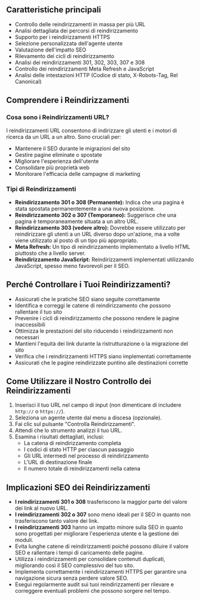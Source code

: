 ## Caratteristiche principali

- Controllo delle reindirizzamenti in massa per più URL
- Analisi dettagliata dei percorsi di reindirizzamento
- Supporto per i reindirizzamenti HTTPS
- Selezione personalizzata dell'agente utente
- Valutazione dell'impatto SEO
- Rilevamento dei cicli di reindirizzamento
- Analisi dei reindirizzamenti 301, 302, 303, 307 e 308
- Controllo dei reindirizzamenti Meta Refresh e JavaScript
- Analisi delle intestazioni HTTP (Codice di stato, X-Robots-Tag, Rel Canonical)

## Comprendere i Reindirizzamenti

### Cosa sono i Reindirizzamenti URL?

I reindirizzamenti URL consentono di indirizzare gli utenti e i motori di ricerca da un URL a un altro. Sono cruciali per:

- Mantenere il SEO durante le migrazioni del sito
- Gestire pagine eliminate o spostate
- Migliorare l'esperienza dell'utente
- Consolidare più proprietà web
- Monitorare l'efficacia delle campagne di marketing

### Tipi di Reindirizzamenti

- **Reindirizzamento 301 o 308 (Permanente):** Indica che una pagina è stata spostata permanentemente a una nuova posizione.
- **Reindirizzamento 302 o 307 (Temporaneo):** Suggerisce che una pagina è temporaneamente situata a un altro URL.
- **Reindirizzamento 303 (vedere altro):** Dovrebbe essere utilizzato per reindirizzare gli utenti a un URL diverso dopo un'azione, ma a volte viene utilizzato al posto di un tipo più appropriato.
- **Meta Refresh:** Un tipo di reindirizzamento implementato a livello HTML piuttosto che a livello server.
- **Reindirizzamento JavaScript:** Reindirizzamenti implementati utilizzando JavaScript, spesso meno favorevoli per il SEO.

## Perché Controllare i Tuoi Reindirizzamenti?

- Assicurati che le pratiche SEO siano seguite correttamente
- Identifica e correggi le catene di reindirizzamento che possono rallentare il tuo sito
- Prevenire i cicli di reindirizzamento che possono rendere le pagine inaccessibili
- Ottimizza le prestazioni del sito riducendo i reindirizzamenti non necessari
- Mantieni l'equità dei link durante la ristrutturazione o la migrazione del sito
- Verifica che i reindirizzamenti HTTPS siano implementati correttamente
- Assicurati che le pagine reindirizzate puntino alle destinazioni corrette

## Come Utilizzare il Nostro Controllo dei Reindirizzamenti

1. Inserisci il tuo URL nel campo di input (non dimenticare di includere `http://` o `https://`).
2. Seleziona un agente utente dal menu a discesa (opzionale).
3. Fai clic sul pulsante "Controlla Reindirizzamenti".
4. Attendi che lo strumento analizzi il tuo URL.
5. Esamina i risultati dettagliati, inclusi:
   - La catena di reindirizzamento completa
   - I codici di stato HTTP per ciascun passaggio
   - Gli URL intermedi nel processo di reindirizzamento
   - L'URL di destinazione finale
   - Il numero totale di reindirizzamenti nella catena

## Implicazioni SEO dei Reindirizzamenti

- **I reindirizzamenti 301 o 308** trasferiscono la maggior parte del valore dei link al nuovo URL.
- **I reindirizzamenti 302 o 307** sono meno ideali per il SEO in quanto non trasferiscono tanto valore dei link.
- **I reindirizzamenti 303** hanno un impatto minore sulla SEO in quanto sono progettati per migliorare l'esperienza utente e la gestione dei moduli.
- Evita lunghe catene di reindirizzamenti poiché possono diluire il valore SEO e rallentare i tempi di caricamento delle pagine.
- Utilizza i reindirizzamenti per consolidare contenuti duplicati, migliorando così il SEO complessivo del tuo sito.
- Implementa correttamente i reindirizzamenti HTTPS per garantire una navigazione sicura senza perdere valore SEO.
- Esegui regolarmente audit sui tuoi reindirizzamenti per rilevare e correggere eventuali problemi che possono sorgere nel tempo.
